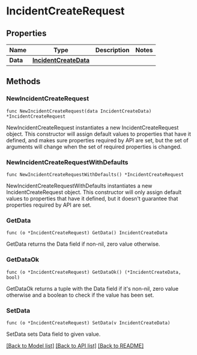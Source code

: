 # IncidentCreateRequest

## Properties

| Name     | Type                                            | Description | Notes |
| -------- | ----------------------------------------------- | ----------- | ----- |
| **Data** | [**IncidentCreateData**](IncidentCreateData.md) |             |

## Methods

### NewIncidentCreateRequest

`func NewIncidentCreateRequest(data IncidentCreateData) *IncidentCreateRequest`

NewIncidentCreateRequest instantiates a new IncidentCreateRequest object.
This constructor will assign default values to properties that have it defined,
and makes sure properties required by API are set, but the set of arguments
will change when the set of required properties is changed.

### NewIncidentCreateRequestWithDefaults

`func NewIncidentCreateRequestWithDefaults() *IncidentCreateRequest`

NewIncidentCreateRequestWithDefaults instantiates a new IncidentCreateRequest object.
This constructor will only assign default values to properties that have it defined,
but it doesn't guarantee that properties required by API are set.

### GetData

`func (o *IncidentCreateRequest) GetData() IncidentCreateData`

GetData returns the Data field if non-nil, zero value otherwise.

### GetDataOk

`func (o *IncidentCreateRequest) GetDataOk() (*IncidentCreateData, bool)`

GetDataOk returns a tuple with the Data field if it's non-nil, zero value otherwise
and a boolean to check if the value has been set.

### SetData

`func (o *IncidentCreateRequest) SetData(v IncidentCreateData)`

SetData sets Data field to given value.

[[Back to Model list]](../README.md#documentation-for-models) [[Back to API list]](../README.md#documentation-for-api-endpoints) [[Back to README]](../README.md)

